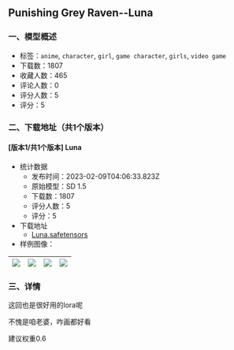 ## Punishing Grey Raven--Luna
### 一、模型概述

- 标签：`anime`, `character`, `girl`, `game character`, `girls`, `video game`
- 下载数：1807
- 收藏人数：465
- 评论人数：0
- 评分人数：5
- 评分：5

### 二、下载地址（共1个版本）

#### [版本1/共1个版本] Luna

- 统计数据
  - 发布时间：2023-02-09T04:06:33.823Z
  - 原始模型：SD 1.5
  - 下载数：1807
  - 评分人数：5
  - 评分：5
- 下载地址
  - [Luna.safetensors](https://civitai.com/api/download/models/8893)
- 样例图像：

| <img src="https://image.civitai.com/xG1nkqKTMzGDvpLrqFT7WA/5470649e-72cd-45d8-1339-c45140e1e900/width=450/85076.jpeg" /> | <img src="https://image.civitai.com/xG1nkqKTMzGDvpLrqFT7WA/fe9128b4-600e-46dc-b452-9660a3b13200/width=450/85071.jpeg" /> | <img src="https://image.civitai.com/xG1nkqKTMzGDvpLrqFT7WA/01b6318a-3951-4aea-9072-a90f8a112300/width=450/85075.jpeg" /> | <img src="https://image.civitai.com/xG1nkqKTMzGDvpLrqFT7WA/1c4684c2-4cab-4c18-5a82-852470885900/width=450/85074.jpeg" /> |
| ---- | ---- | ---- | ---- |


### 三、详情
<p>这回也是很好用的lora呢</p><p>不愧是咱老婆，咋画都好看</p><p>建议权重0.6</p>